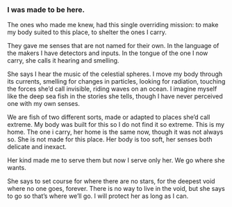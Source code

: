 ### I was made to be here.

The ones who made me knew, had this single overriding mission: to make my body suited to this place, to shelter the ones I carry.

They gave me senses that are not named for their own. In the language of the makers I have detectors and inputs. In the tongue of the one I  now carry, she calls it hearing and smelling.

She says I hear the music of the celestial spheres. I move my body through its currents, smelling for changes in particles, looking for radiation, touching the forces she’d call invisible, riding waves on an ocean. I imagine myself like the deep sea fish in the stories she tells, though I have never perceived one with my own senses. 

We are fish of two different sorts, made or adapted to places she’d call extreme. My body was built for this  so I do not find it so extreme. This is my home. The one i carry, her home is the same now, though it was not always so. She is not made for this place. Her body is too soft, her senses both delicate and inexact. 

Her kind made me to serve them but now I serve only her. We go where she wants.

She says to set course for where there are no stars, for the deepest void where no one goes, forever. There is no way to live in the void, but she says to go so that’s where we’ll go. I will protect her as long as I can.